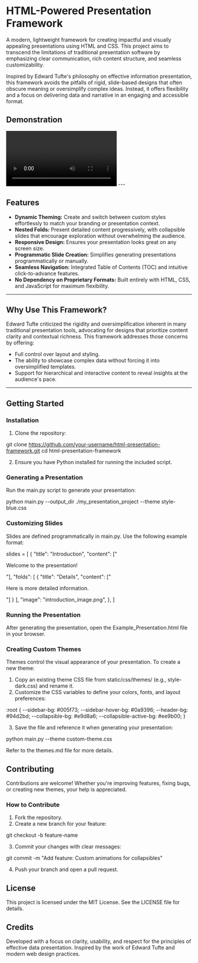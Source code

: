 # HTML-Powered Presentation Framework

A modern, lightweight framework for creating impactful and visually appealing presentations using HTML and CSS. This project aims to transcend the limitations of traditional presentation software by emphasizing clear communication, rich content structure, and seamless customizability.

Inspired by Edward Tufte's philosophy on effective information presentation, this framework avoids the pitfalls of rigid, slide-based designs that often obscure meaning or oversimplify complex ideas. Instead, it offers flexibility and a focus on delivering data and narrative in an engaging and accessible format.


## Demonstration
<video controls>
  <source src="media/showcase.gif" type="video/mp4">
  Your browser does not support the video tag.
</video>
---

## **Features**
- **Dynamic Theming:** Create and switch between custom styles effortlessly to match your branding or presentation context.
- **Nested Folds:** Present detailed content progressively, with collapsible slides that encourage exploration without overwhelming the audience.
- **Responsive Design:** Ensures your presentation looks great on any screen size.
- **Programmatic Slide Creation:** Simplifies generating presentations programmatically or manually.
- **Seamless Navigation:** Integrated Table of Contents (TOC) and intuitive click-to-advance features.
- **No Dependency on Proprietary Formats:** Built entirely with HTML, CSS, and JavaScript for maximum flexibility.

---

## **Why Use This Framework?**
Edward Tufte criticized the rigidity and oversimplification inherent in many traditional presentation tools, advocating for designs that prioritize content clarity and contextual richness. This framework addresses those concerns by offering:
- Full control over layout and styling.
- The ability to showcase complex data without forcing it into oversimplified templates.
- Support for hierarchical and interactive content to reveal insights at the audience's pace.

---

## **Getting Started**

### **Installation**
1. Clone the repository:

git clone https://github.com/your-username/html-presentation-framework.git cd html-presentation-framework


2. Ensure you have Python installed for running the included script.

### **Generating a Presentation**
Run the main.py script to generate your presentation:

python main.py --output_dir ./my_presentation_project --theme style-blue.css


### **Customizing Slides**
Slides are defined programmatically in main.py. Use the following example format:

slides = [ { "title": "Introduction", "content": ["<p>Welcome to the presentation!</p>"], "folds": [ { "title": "Details", "content": ["<p>Here is more detailed information.</p>"] } ], "image": "introduction_image.png", }, ]


### **Running the Presentation**
After generating the presentation, open the Example_Presentation.html file in your browser.

### **Creating Custom Themes**
Themes control the visual appearance of your presentation. To create a new theme:
1. Copy an existing theme CSS file from static/css/themes/ (e.g., style-dark.css) and rename it.
2. Customize the CSS variables to define your colors, fonts, and layout preferences:

:root { --sidebar-bg: #005f73; --sidebar-hover-bg: #0a9396; --header-bg: #94d2bd; --collapsible-bg: #e9d8a6; --collapsible-active-bg: #ee9b00; }


3. Save the file and reference it when generating your presentation:

python main.py --theme custom-theme.css


Refer to the themes.md file for more details.

## **Contributing**

Contributions are welcome! Whether you're improving features, fixing bugs, or creating new themes, your help is appreciated.

### **How to Contribute**
1. Fork the repository.
2. Create a new branch for your feature:

git checkout -b feature-name


3. Commit your changes with clear messages:

git commit -m "Add feature: Custom animations for collapsibles"


4. Push your branch and open a pull request.

## **License**
This project is licensed under the MIT License. See the LICENSE file for details.

## **Credits**
Developed with a focus on clarity, usability, and respect for the principles of effective data presentation. Inspired by the work of Edward Tufte and modern web design practices.

